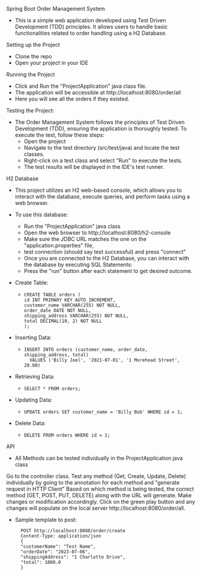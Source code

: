 Spring Boot Order Management System
- This is a simple web application developed using Test Driven Development (TDD) principles. It allows users to handle basic functionalities related to order handling using a H2 Database.

Setting up the Project
- Clone the repo
- Open your project in your IDE


Running the Project
- Click and Run the "ProjectApplication" java class file.
- The application will be accessible at http://localhost:8080/order/all
- Here you will see all the orders if they existed.

Testing the Project:
- The Order Management System follows the principles of Test Driven Development (TDD), ensuring the application is thoroughly tested. To execute the test, follow these steps:
  - Open the project
  - Navigate to the test directory (src/test/java) and locate the test classes.
  - Right-click on a test class and select "Run" to execute the tests.
  - The test results will be displayed in the IDE's test runner.

H2 Database
- This project utilizes an H2 web-based console, which allows you to interact with the database, execute queries, and perform tasks using a web browser.
- To use this database:
  - Run the "ProjectApplication" java class
  - Open the web browser to http://localhost:8080/h2-console
  - Make sure the JDBC URL matches the one on the "application.properties" file, 
  - test connection (should say test successful) and press "connect"
  - Once you are connected to the H2 Database, you can interact with the database by executing SQL Statements:
  - Press the "run" button after each statement to get desired outcome.
  

- Create Table:

  -     CREATE TABLE orders (
        id INT PRIMARY KEY AUTO_INCREMENT,
        customer_name VARCHAR(255) NOT NULL,
        order_date DATE NOT NULL,
        shipping_address VARCHAR(255) NOT NULL,
        total DECIMAL(10, 2) NOT NULL
        );
    
- Inserting Data:

  -     INSERT INTO orders (customer_name, order_date, shipping_address, total)
          VALUES ('Billy Joel', '2021-07-01', '1 Morehead Street', 20.00) 

- Retrieving Data:
  -     SELECT * FROM orders;

- Updating Data:
  -     UPDATE orders SET customer_name = 'Billy Bob' WHERE id = 1;

- Delete Data:
  -     DELETE FROM orders WHERE id = 1;

API
 - All Methods can be tested individually in the ProjectApplication java class

Go to the controller class.
Test any method (Get, Create, Update, Delete) individually by going to the annotation for each method and "generate request in HTTP Client"
Based on which method is being tested, the correct method (GET, POST, PUT, DELETE) along with the URL will generate.
Make changes or modification accordingly. Click on the green play button and any changes will populate on the local server http://localhost:8080/order/all.

- Sample template to post:
  
        POST http://localhost:8080/order/create
        Content-Type: application/json 
        {
        "customerName": "Test Name",
        "orderDate": "2023-07-06",
        "shippingAddress": "1 Charlotte Drive",
        "total": 1000.0
        }


